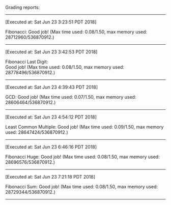 Grading reports:
___
[Executed at: Sat Jun 23 3:23:51 PDT 2018]

Fibonacci:
Good job! (Max time used: 0.08/1.50, max memory used: 28712960/536870912.)
___
[Executed at: Sat Jun 23 3:42:53 PDT 2018]                                                                        
                                                                                                                      
Fibonacci Last Digit:                                                                                             
Good job! (Max time used: 0.08/1.50, max memory used: 28778496/536870912.)   
___
[Executed at: Sat Jun 23 4:39:43 PDT 2018]

GCD:
Good job! (Max time used: 0.07/1.50, max memory used: 28606464/536870912.)
___
[Executed at: Sat Jun 23 4:54:12 PDT 2018]

Least Common Multiple:
Good job! (Max time used: 0.09/1.50, max memory used: 28647424/536870912.)
___
[Executed at: Sat Jun 23 6:46:16 PDT 2018]

Fibonacci Huge:
Good job! (Max time used: 0.08/1.50, max memory used: 28696576/536870912.)
___
[Executed at: Sat Jun 23 7:21:18 PDT 2018]

Fibonacci Sum:
Good job! (Max time used: 0.08/1.50, max memory used: 28729344/536870912.)
___
